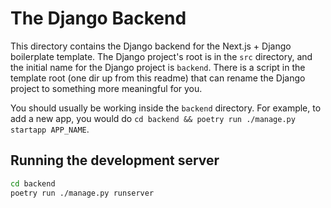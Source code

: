 The Django Backend
===

This directory contains the Django backend for the Next.js + Django boilerplate template. The Django project's root is in the `src` directory, and the initial name for the Django project is `backend`. There is a script in the template root (one dir up from this readme) that can rename the Django project to something more meaningful for you.

You should usually be working inside the `backend` directory. For example, to add a new app, you would do `cd backend && poetry run ./manage.py startapp APP_NAME`.

## Running the development server
```bash
cd backend
poetry run ./manage.py runserver
```
